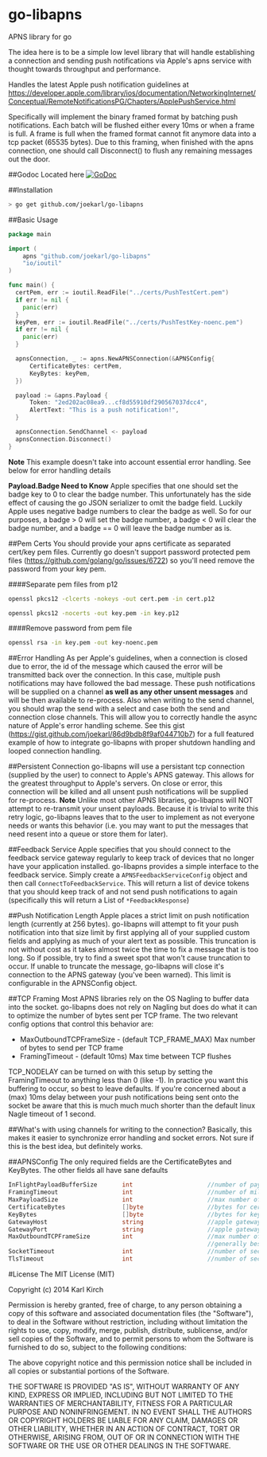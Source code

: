 go-libapns
==========

APNS library for go

The idea here is to be a simple low level library that will handle establishing a connection and sending push notifications via Apple's apns service with thought towards throughput and performance.

Handles the latest Apple push notification guidelines at https://developer.apple.com/library/ios/documentation/NetworkingInternet/Conceptual/RemoteNotificationsPG/Chapters/ApplePushService.html

Specifically will implement the binary framed format by batching push notifications. Each batch will be flushed either every 10ms or when a frame is full. A frame is full when the framed format cannot fit anymore data into a tcp packet (65535 bytes). Due to this framing, when finished with the apns connection, one should call Disconnect() to flush any remaining messages out the door.

##Godoc
Located here [![GoDoc](https://godoc.org/github.com/joekarl/go-libapns?status.svg)](https://godoc.org/github.com/joekarl/go-libapns)

##Installation

```bash
> go get github.com/joekarl/go-libapns
```

##Basic Usage
```go
package main

import (
    apns "github.com/joekarl/go-libapns"
    "io/ioutil"
)

func main() {
  certPem, err := ioutil.ReadFile("../certs/PushTestCert.pem")
  if err != nil {
    panic(err)
  }
  keyPem, err := ioutil.ReadFile("../certs/PushTestKey-noenc.pem")
  if err != nil {
    panic(err)
  }

  apnsConnection, _ := apns.NewAPNSConnection(&APNSConfig{
      CertificateBytes: certPem,
      KeyBytes: keyPem,
  })

  payload := &apns.Payload {
      Token: "2ed202ac08ea9...cf8d55910df290567037dcc4",
      AlertText: "This is a push notification!",
  }

  apnsConnection.SendChannel <- payload
  apnsConnection.Disconnect()
}
```
**Note** This example doesn't take into account essential error handling. See below for error handling details

**Payload.Badge Need to Know** Apple specifies that one should set the badge key to 0 to clear the badge number. This unfortunately has the side effect of causing the go JSON serializer to omit the badge field. Luckily Apple uses negative badge numbers to clear the badge as well. So for our purposes, a badge > 0 will set the badge number, a badge < 0 will clear the badge number, and a badge == 0 will leave the badge number as is.

##Pem Certs
You should provide your apns certificate as separated cert/key pem files. Currently go doesn't support password protected pem files (https://github.com/golang/go/issues/6722) so you'll need remove the password from your key pem.

####Separate pem files from p12
```sh
openssl pkcs12 -clcerts -nokeys -out cert.pem -in cert.p12

openssl pkcs12 -nocerts -out key.pem -in key.p12
```

####Remove password from pem file
```sh
openssl rsa -in key.pem -out key-noenc.pem
```

##Error Handling
As per Apple's guidelines, when a connection is closed due to error, the id of the message which caused the error will be transmitted back over the connection. In this case, multiple push notifications may have followed the bad message. These push notifications will be supplied on a channel **as well as any other unsent messages** and will be then available to re-process. Also when writing to the send channel, you should wrap the send with a select and case both the send and connection close channels. This will allow you to correctly handle the async nature of Apple's error handling scheme. See this gist (https://gist.github.com/joekarl/86d9bdb8f9af044710b7) for a full featured example of how to integrate go-libapns with proper shutdown handling and looped connection handling.

##Persistent Connection
go-libapns will use a persistant tcp connection (supplied by the user) to connect to Apple's APNS gateway. This allows for the greatest throughput to Apple's servers. On close or error, this connection will be killed and all unsent push notifications will be supplied for re-process. **Note** Unlike most other APNS libraries, go-libapns will NOT attempt to re-transmit your unsent payloads. Because it is trivial to write this retry logic, go-libapns leaves that to the user to implement as not everyone needs or wants this behavior (i.e. you may want to put the messages that need resent into a queue or store them for later).

##Feedback Service
Apple specifies that you should connect to the feedback service gateway regularly to keep track of devices that no longer have your application installed. go-libapns provides a simple interface to the feedback service. Simply create a `APNSFeedbackServiceConfig` object and then call `ConnectToFeedbackService`. This will return a list of device tokens that you should keep track of and not send push notifications to again (specifically this will return a List of `*FeedbackResponse`)


##Push Notification Length
Apple places a strict limit on push notification length (currently at 256 bytes). go-libapns will attempt to fit your push notification into that size limit by first applying all of your supplied custom fields and applying as much of your alert text as possible. This truncation is not without cost as it takes almost twice the time to fix a message that is too long. So if possible, try to find a sweet spot that won't cause truncation to occur. If unable to truncate the message, go-libapns will close it's connection to the APNS gateway (you've been warned). This limit is configurable in the APNSConfig object.

##TCP Framing
Most APNS libraries rely on the OS Nagling to buffer data into the socket. go-libapns does not rely on Nagling but does do what it can to optimize the number of bytes sent per TCP frame. The two relevant config options that control this behavior are:

* MaxOutboundTCPFrameSize - (default TCP_FRAME_MAX) Max number of bytes to send per TCP frame
* FramingTimeout - (default 10ms) Max time between TCP flushes

TCP_NODELAY can be turned on with this setup by setting the FramingTimeout to anything less than 0 (like -1). In practice you want this buffering to occur, so best to leave defaults. If you're concerned about a (max) 10ms delay between your push notifications being sent onto the socket be aware that this is much much much shorter than the default linux Nagle timeout of 1 second.

##What's with using channels for writing to the connection?
Basically, this makes it easier to synchronize error handling and socket errors. Not sure if this is the best idea, but definitely works.

##APNSConfig
The only required fields are the CertificateBytes and KeyBytes.
The other fields all have sane defaults

```go
InFlightPayloadBufferSize       int                     //number of payloads to keep for error purposes, defaults to 10000
FramingTimeout                  int                     //number of milliseconds between frame flushes, defaults to 10ms
MaxPayloadSize                  int                     //max number of bytes allowed in payload, defaults to 256
CertificateBytes                []byte                  //bytes for cert.pem : required
KeyBytes                        []byte                  //bytes for key.pem : required
GatewayHost                     string                  //apple gateway, defaults to "gateway.push.apple.com"
GatewayPort                     string                  //apple gateway port, defaults to "2195"
MaxOutboundTCPFrameSize         int                     //max number of bytes to frame data to, defaults to TCP_FRAME_MAX
                                                        //generally best to NOT set this and use the default
SocketTimeout                   int                     //number of seconds to wait before bailing on a socket connection, defaults to no timeout
TlsTimeout                      int                     //number of seconds to wait before bailing on a tls handshake, defaults to 5 sec
```

#License
The MIT License (MIT)

Copyright (c) 2014 Karl Kirch

Permission is hereby granted, free of charge, to any person obtaining a copy
of this software and associated documentation files (the "Software"), to deal
in the Software without restriction, including without limitation the rights
to use, copy, modify, merge, publish, distribute, sublicense, and/or sell
copies of the Software, and to permit persons to whom the Software is
furnished to do so, subject to the following conditions:

The above copyright notice and this permission notice shall be included in all
copies or substantial portions of the Software.

THE SOFTWARE IS PROVIDED "AS IS", WITHOUT WARRANTY OF ANY KIND, EXPRESS OR
IMPLIED, INCLUDING BUT NOT LIMITED TO THE WARRANTIES OF MERCHANTABILITY,
FITNESS FOR A PARTICULAR PURPOSE AND NONINFRINGEMENT. IN NO EVENT SHALL THE
AUTHORS OR COPYRIGHT HOLDERS BE LIABLE FOR ANY CLAIM, DAMAGES OR OTHER
LIABILITY, WHETHER IN AN ACTION OF CONTRACT, TORT OR OTHERWISE, ARISING FROM,
OUT OF OR IN CONNECTION WITH THE SOFTWARE OR THE USE OR OTHER DEALINGS IN THE
SOFTWARE.
